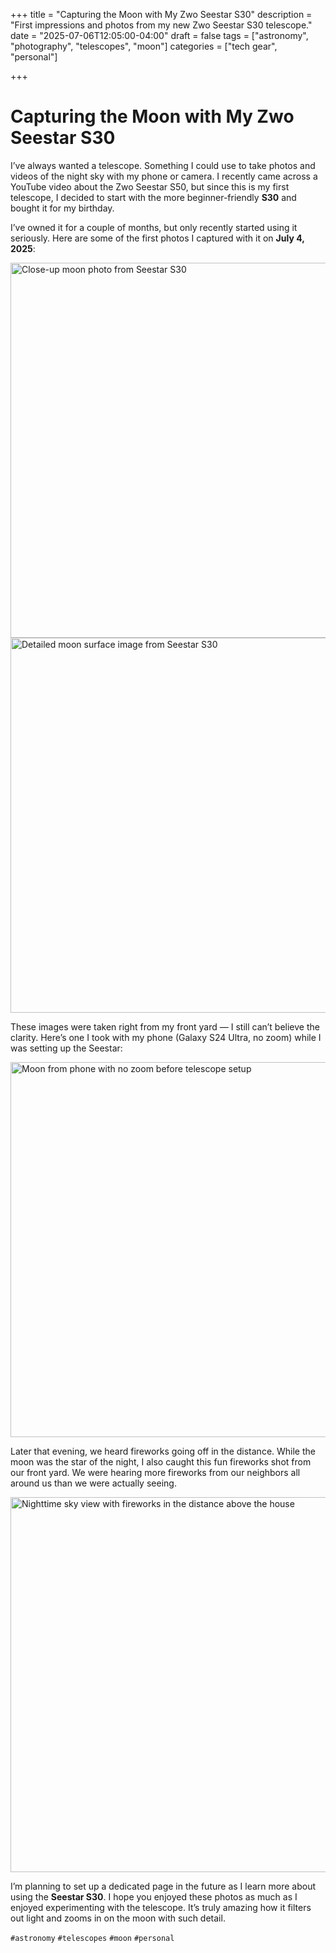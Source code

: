 +++
title = "Capturing the Moon with My Zwo Seestar S30"
description = "First impressions and photos from my new Zwo Seestar S30 telescope."
date = "2025-07-06T12:05:00-04:00"
draft = false
tags = ["astronomy", "photography", "telescopes", "moon"]
categories = ["tech gear", "personal"]

+++

# Capturing the Moon with My Zwo Seestar S30

I’ve always wanted a telescope. Something I could use to take photos and videos of the night sky with my phone or camera. I recently came across a YouTube video about the Zwo Seestar S50, but since this is my first telescope, I decided to start with the more beginner-friendly **S30** and bought it for my birthday.

I’ve owned it for a couple of months, but only recently started using it seriously. Here are some of the first photos I captured with it on **July 4, 2025**:

<img src="/uploads/seestars3007042025.jpg" alt="Close-up moon photo from Seestar S30" width="600" />

<!--more-->

<img src="/uploads/seestars3007042025(1).jpg" alt="Detailed moon surface image from Seestar S30" width="600" />

These images were taken right from my front yard — I still can’t believe the clarity. Here’s one I took with my phone (Galaxy S24 Ultra, no zoom) while I was setting up the Seestar:

<img src="/uploads/moonfromphnes24ultranonzoom07042005.jpg" alt="Moon from phone with no zoom before telescope setup" width="600" />

Later that evening, we heard fireworks going off in the distance. While the moon was the star of the night, I also caught this fun fireworks shot from our front yard. We were hearing more fireworks from our neighbors all around us than we were actually seeing.

<img src="/uploads/fireworksathome07042025.jpg" alt="Nighttime sky view with fireworks in the distance above the house" width="600" />

I’m planning to set up a dedicated page in the future as I learn more about using the **Seestar S30**. I hope you enjoyed these photos as much as I enjoyed experimenting with the telescope. It’s truly amazing how it filters out light and zooms in on the moon with such detail.



`#astronomy` `#telescopes` `#moon` `#personal`